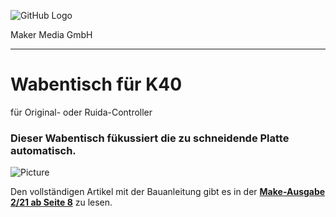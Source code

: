 ![GitHub Logo](http://www.heise.de/make/icons/make_logo.png)

Maker Media GmbH
*** 

# Wabentisch für K40
für Original- oder Ruida-Controller

### Dieser Wabentisch fükussiert die zu schneidende Platte automatisch.
![Picture](https://github.com/MakeMagazinDE/Wabentisch/blob/main/Wabentisch.JPG) 

Den vollständigen Artikel mit der Bauanleitung gibt es in der **[Make-Ausgabe 2/21 ab Seite 8](https://www.heise.de/select/make/2021/2/2103513080130883903)** zu lesen. 

